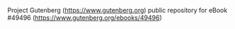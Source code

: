 Project Gutenberg (https://www.gutenberg.org) public repository for eBook #49496 (https://www.gutenberg.org/ebooks/49496)
